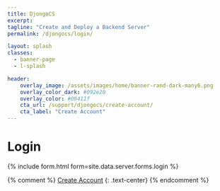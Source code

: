 ```yaml
---
title: DjongoCS
excerpt: 
tagline: "Create and Deploy a Backend Server"
permalink: /djongocs/login/

layout: splash
classes:
  - banner-page
  - l-splash

header:
    overlay_image: /assets/images/home/banner-rand-dark-many6.png
    overlay_color_dark: #092e20
    overlay_color: #09411f
    cta_url: /support/djongocs/create-account/
    cta_label: "Create Account"    
---
```


# Login

{% include form.html 
    form=site.data.server.forms.login %}

{% comment %}
[Create Account](/support/djongocs/create-account/)
{: .text-center}
{% endcomment %}
